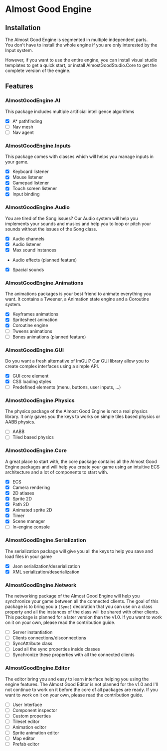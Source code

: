 # Almost Good Engine

## Installation
The Almost Good Engine is segmented in multiple independent parts.  
You don't have to install the whole engine if you are only interested by the Input system.

However, if you want to use the entire engine, you can install visual studio templates to get a quick start, or install AlmostGoodStudio.Core to get the complete version of the engine.

## Features

### AlmostGoodEngine.AI
This package includes multiple artificial intelligence algorithms  
- [X] A* pathfinding  
- [ ] Nav mesh  
- [ ] Nav agent  

### AlmostGoodEngine.Inputs
This package comes with classes which will helps you manage inputs in your game.  
- [X] Keyboard listener  
- [X] Mouse listener  
- [X] Gamepad listener  
- [X] Touch screen listener  
- [X] Input binding  

### AlmostGoodEngine.Audio
You are tired of the Song issues? Our Audio system will help you implements your sounds and musics and help you to loop or pitch your sounds without the issues of the Song class.  
- [X] Audio channels  
- [X] Audio listener  
- [X] Max sound instances  
- Audio effects (planned feature)
- [X] Spacial sounds

### AlmostGoodEngine.Animations
The animations packages is your best friend to animate everything you want.
It contains a Tweener, a Animation state engine and a Coroutine system.  
- [X] Keyframes animations  
- [X] Spritesheet animation  
- [X] Coroutine engine  
- [ ] Tweens animations  
- [ ] Bones animations (planned feature)

### AlmostGoodEngine.GUI
Do you want a fresh alternative of ImGUI? Our GUI library allow you to create complex interfaces using a simple API.  
- [X] GUI core element  
- [X] CSS loading styles  
- [ ] Predefined elements (menu, buttons, user inputs, ...)

### AlmostGoodEngine.Physics
The physics package of the Almost Good Engine is not a real physics library. It only gaves you the keys to works on simple tiles based physics or AABB physics. 
- [ ] AABB
- [ ] Tiled based physics

### AlmostGoodEngine.Core
A great place to start with, the core package contains all the Almost Good Engine packages and will help you create your game using an intuitive ECS architecture and a lot of components to start with.  
- [X] ECS  
- [X] Camera rendering  
- [X] 2D atlases  
- [X] Sprite 2D  
- [X] Path 2D  
- [X] Animated sprite 2D  
- [X] Timer  
- [X] Scene manager  
- [ ] In-engine console

### AlmostGoodEngine.Serialization
The serialization package will give you all the keys to help you save and load files in your game
- [X] Json serialization/deserialization
- [X] XML serialization/deserialization

### AlmostGoodEngine.Network
The networking package of the Almost Good Engine will help you synchronize your game between all the connected clients.
The goal of this package is to bring you a `[Sync]` decoration that you can use on a class property and all the instances of the class will be shared with other clients.
This package is planned for a later version than the v1.0.
If you want to work on it on your own, please read the contribution guide.
- [ ] Server instantiation
- [ ] Clients connections/disconnections
- [ ] SyncAttribute class
- [ ] Load all the sync properties inside classes
- [ ] Synchronize these properties with all the connected clients

### AlmostGoodEngine.Editor
The editor bring you and easy to learn interface helping you using the engine features.
The Almost Good Editor is not planned for the v1.0 and I'll not continue to work on it before the core of all packages are ready.
If you want to work on it on your own, please read the contribution guide.
- [ ] User Interface
- [ ] Component inspector
- [ ] Custom properties
- [ ] Tileset editor
- [ ] Animation editor
- [ ] Sprite animation editor
- [ ] Map editor
- [ ] Prefab editor
